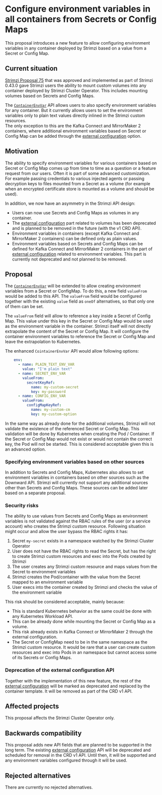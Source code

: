 # Configure environment variables in all containers from Secrets or Config Maps

This proposal introduces a new feature to allow configuring environment variables in any container deployed by Strimzi based on a value from a Secret or Config Map.

## Current situation

[Strimzi Proposal 75](https://github.com/strimzi/proposals/blob/main/075-additional-volumes-support.md) that was approved and implemented as part of Strimzi 0.43.0 gave Strimzi users the ability to mount custom volumes into any container deployed by Strimzi Cluster Operator.
This includes mounting volumes based on Secrets and Config Maps.

The [`ContainerEnvVar`](https://strimzi.io/docs/operators/latest/full/configuring.html#type-ContainerEnvVar-reference) API allows users to also specify environment variables for any container.
But it currently allows users to set the environment variables only to plain text values directly inlined in the Strimzi custom resources.  
The only exception to this are the Kafka Connect and MirrorMaker 2 containers, where additional environment variables based on Secret or Config Map can be added through the [external configuration](https://strimzi.io/docs/operators/0.43.0/full/configuring.html#type-ExternalConfiguration-reference) option.

## Motivation

The ability to specify environment variables for various containers based on Secret or Config Map comes up from time to time as a question or a feature request from our users.
Often it is part of some advanced customization.
For example passing credentials to various injected agents or passing decryption keys to files mounted from a Secret as a volume (for example when an encrypted certificate store is mounted as a volume and should be used).

In addition, we now have an asymmetry in the Strimzi API design:
* Users can now use Secrets and Config Maps as volumes in any container.
* The [external configuration](https://strimzi.io/docs/operators/0.43.0/full/configuring.html#type-ExternalConfiguration-reference) part related to volumes has been deprecated and is planned to be removed in the future (with the v1 CRD API).
* Environment variables in containers (except Kafka Connect and MirrorMaker 2 containers) can be defined only as plain values.
* Environment variables based on Secrets and Config Maps can be defined for Kafka Connect and MirrorMaker 2 containers in the part of [external configuration](https://strimzi.io/docs/operators/0.43.0/full/configuring.html#type-ExternalConfiguration-reference) related to environment variables.
  This part is currently not deprecated and not planned to be removed.

## Proposal

The [`ContainerEnvVar`](https://strimzi.io/docs/operators/latest/full/configuring.html#type-ContainerEnvVar-reference) will be extended to allow creating environment variables from a Secret or ConfigMap.
To do this, a new field `valueFrom` would be added to this API.
The `valueFrom` field would be configured together with the existing `value` field as `oneOf` alternatives, so that only one of them can be set.

The `valueFrom` field will allow to reference a key inside a Secret of Config Map.
This value under this key in the Secret or Config Map would be used as the environment variable in the container.
Strimzi itself will not directly extrapolate the content of the Secret or Config Map.
It will configure the container environment variables to reference the Secret or Config Map and leave the extrapolation to Kubernetes.

The enhanced `CointainerEnvVar` API would allow following options:

```yaml
    env:
      - name: PLAIN_TEXT_ENV_VAR
        value: "I'm plain text"
      - name: SECRET_ENV_VAR
        valueFrom:
          secretKeyRef:
            name: my-custom-secret
            key: my-password
      - name: CONFIG_ENV_VAR
        valueFrom:
          configMapKeyRef:
            name: my-custom-cm
            key: my-custom-option
```

In the same way as already done for the additional volumes, Strimzi will not validate the existence of the referenced Secret or Config Map.
This validation will be done by Kubernetes when creating the Pod / Container.
If the Secret or Config Map would not exist or would not contain the correct key, the Pod will not be started.
This is considered acceptable given this is an advanced option.

### Specifying environment variables based on other sources

In addition to Secrets and Config Maps, Kubernetes also allows to set environment variables in containers based on other sources such as the Downward API.
Strimzi will currently not support any additional sources other than Secrets and Config Maps.
These sources can be added later based on a separate proposal.

### Security risks

The ability to use values from Secrets and Config Maps as environment variables is not validated against the RBAC rules of the user (or a service account) who creates the Strimzi custom resource.
Following situation might occur and allow the user bypass the RBAC rights it has:

1. Secret `my-secret` exists in a namespace watched by the Strimzi Cluster Operator
2. User does not have the RBAC rights to read the Secret, but has the right to create Strimzi custom resources and exec into the Pods created by Strimzi
3. The user creates any Strimzi custom resource and maps values from the Secret to environment variables
4. Strimzi creates the Pod/container with the value from the Secret mapped to an environment variable
5. User execs into the container created by Strimzi and checks the value of the environment variable

This risk should be considered acceptable, mainly because:

* This is standard Kubernetes behavior as the same could be done with any Kubernetes Workload API.
* This can be already done while mounting the Secret or Config Map as a volume.
* This risk already exists in Kafka Connect or MirrorMaker 2 through the external configuration.
* The Secret or ConfigMap need to be in the same namespace as the Strimzi custom resource.
  It would be rare that a user can create custom resources and exec into Pods in an namespace but cannot access some of its Secrets or Config Maps.

### Deprecation of the external configuration API

Together with the implementation of this new feature, the rest of the [external configuration](https://strimzi.io/docs/operators/0.43.0/full/configuring.html#type-ExternalConfiguration-reference) will be marked as deprecated and replaced by the container template.
It will be removed as part of the CRD v1 API.

## Affected projects

This proposal affects the Strimzi Cluster Operator only.

## Backwards compatibility

This proposal adds new API fields that are planned to be supported in the long term.
The existing [external configuration](https://strimzi.io/docs/operators/0.43.0/full/configuring.html#type-ExternalConfiguration-reference) API will be deprecated and scheduled for removal in the CRD v1 API.
Until then, it will be supported and any environment variables configured through it will be used.

## Rejected alternatives

There are currently no rejected alternatives.
